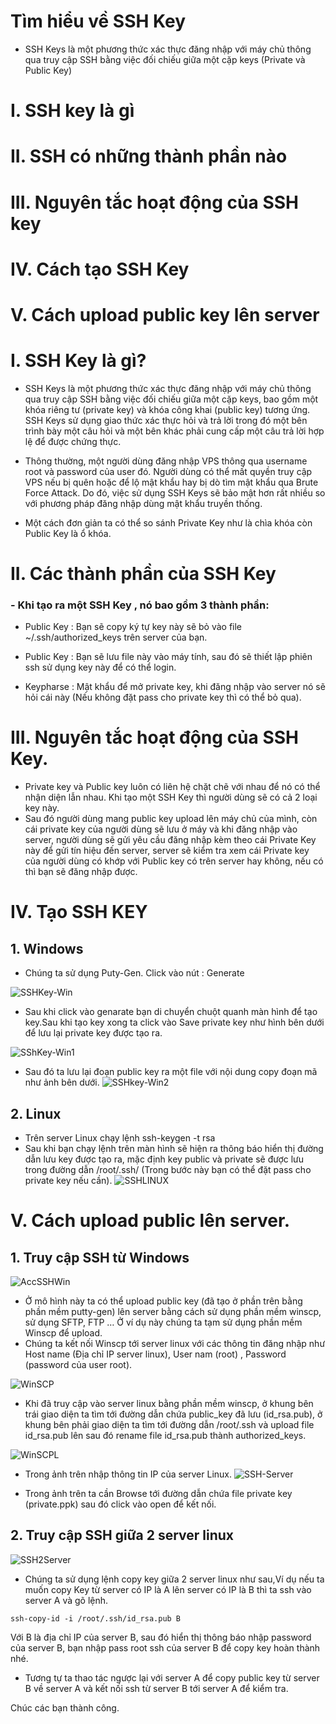 # Tìm hiểu về SSH Key
- SSH Keys là một phương thức xác thực đăng nhập với máy chủ thông qua truy cập SSH bằng việc đối chiếu giữa một cặp keys (Private và Public Key)
# I. SSH key là gì
# II. SSH có những thành phần nào
# III. Nguyên tắc hoạt động của SSH key
# IV. Cách tạo SSH Key
# V. Cách upload public key lên server

# I. SSH Key là gì?
- SSH Keys là một phương thức xác thực đăng nhập với máy chủ thông qua truy cập SSH bằng việc đối chiếu giữa một cặp keys, bao gồm một khóa riêng tư (private key) và khóa công khai (public key) tương ứng. SSH Keys sử dụng giao thức xác thực hỏi và trả lời trong đó một bên trình bày một câu hỏi và một bên khác phải cung cấp một câu trả lời hợp lệ để được chứng thực.

- Thông thường, một người dùng đăng nhập VPS thông qua username root và password của user đó. Người dùng có thể mất quyền truy cập VPS nếu bị quên hoặc để lộ mật khẩu hay bị dò tìm mật khẩu qua Brute Force Attack. Do đó, việc sử dụng SSH Keys sẽ bảo mật hơn rất nhiều so với phương pháp đăng nhập dùng mật khẩu truyền thống.

- Một cách đơn giản ta có thể so sánh Private Key như là chìa khóa còn Public Key là ổ khóa.

# II. Các thành phần của SSH Key

### - Khi tạo ra một SSH Key , nó bao gồm 3 thành phần: 
- Public Key : Bạn sẽ copy ký tự key này sẽ bỏ vào file ~/.ssh/authorized_keys trên server của bạn.

- Public Key : Bạn sẽ lưu file này vào máy tính, sau đó sẽ thiết lập phiên ssh sử dụng key này để có thể login.

- Keypharse : Mật khẩu để mở private key, khi đăng nhập vào server nó sẽ hỏi cái này (Nếu không đặt pass cho private key thì có thể bỏ qua).

# III. Nguyên tắc hoạt động của SSH Key.
- Private key và Public key luôn có liên hệ chặt chẽ với nhau để nó có thể nhận diện lẫn nhau. Khi tạo một SSH Key thì người dùng sẽ có cả 2 loại key này. 
- Sau đó người dùng mang public key upload lên máy chủ của mình, còn cái private key của người dùng sẽ lưu ở máy và khi đăng nhập vào server, người dùng sẽ gửi yêu cầu đăng nhập kèm theo cái Private Key này để gửi tín hiệu đến server, server sẽ kiểm tra xem cái Private key của người dùng có khớp với Public key có trên server hay không, nếu có thì bạn sẽ đăng nhập được.

# IV.  Tạo SSH KEY
## 1. Windows
- Chúng ta sử dụng Puty-Gen.
Click vào nút : Generate

![SSHKey-Win](Image/SSH-Key-Window.PNG)

- Sau khi click vào genarate bạn di chuyển chuột quanh màn hình để tạo key.Sau khi tạo key xong ta click vào Save private key như hình bên dưới để lưu lại private key được tạo ra.

![SShKey-Win1](Image/SSH-Key-Window1.PNG)

- Sau đó ta lưu lại đoạn public key ra một file với nội dung copy đoạn mã như ảnh bên dưới.
![SSHkey-Win2](Image/SSH-Key-Window2.PNG)

## 2. Linux
- Trên server Linux chạy lệnh ssh-keygen -t rsa
- Sau khi bạn chạy lệnh trên màn hình sẽ hiện ra thông báo hiển thị đường dẫn lưu key được tạo ra, mặc định key public và private sẽ được lưu trong đường dẫn /root/.ssh/ (Trong bước này bạn có thể đặt pass cho private key nếu cần).
![SSHLINUX](Image/SSH-Key-Linux.PNG)

# V. Cách upload public lên server.
## 1. Truy cập SSH từ Windows
![AccSSHWin](Image/Access-SSH-Win.png)
- Ở mô hình này ta có thể upload public key (đã tạo ở phần trên bằng phần mềm putty-gen) lên server bằng cách sử dụng phần mềm winscp, sử dụng SFTP, FTP … Ở ví dụ này chúng ta tạm sử dụng phần mềm Winscp để upload.
- Chúng ta kết nối Winscp tới server linux với các thông tin đăng nhập như Host name (Địa chỉ IP server linux), User nam (root) , Password (password của user root).

![WinSCP](Image/WinSCP.png)

- Khi đã truy cập vào server linux bằng phần mềm winscp, ở khung bên trái giao diện ta tìm tới đường dẫn chứa public_key đã lưu (id_rsa.pub), ở khung bên phải giao diện ta tìm tới đường dẫn /root/.ssh và upload file id_rsa.pub lên sau đó rename file id_rsa.pub thành authorized_keys.

![WinSCPL](Image/SSH-Key-Linux1.PNG)
- Trong ảnh trên nhập thông tin IP của server Linux.
![SSH-Server](Image/SSH2.png)

- Trong ảnh trên ta cần Browse tới đường dẫn chứa file private key (private.ppk) sau đó click vào open để kết nối.

## 2. Truy cập SSH giữa 2 server linux
![SSH2Server](Image/SSH-Server-Server.png)

- Chúng ta sử dụng lệnh copy key giữa 2 server linux như sau,Ví dụ nếu ta muốn copy Key từ server có IP là A lên server có IP là B thì ta ssh vào server A và gõ lệnh.

```
ssh-copy-id -i /root/.ssh/id_rsa.pub B
```
Với B là địa chỉ IP của server B, sau đó hiển thị thông báo nhập password của server B, bạn nhập pass root ssh của server B để copy key hoàn thành nhé.

- Tương tự ta thao tác ngược lại với server A để copy public key từ server B về server A và kết nối ssh từ server B tới server A để kiểm tra.

Chúc các bạn thành công.


